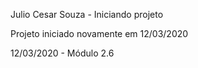 Julio Cesar Souza - Iniciando projeto

Projeto iniciado novamente em 12/03/2020

12/03/2020 - Módulo 2.6

